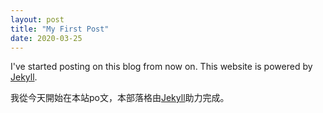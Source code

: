 ```yaml
---
layout: post
title: "My First Post"
date: 2020-03-25
---
```


I've started posting on this blog from now on. This website is powered by [Jekyll](http://jekyllrb.com).

我從今天開始在本站po文，本部落格由[Jekyll](http://jekyllrb.com)助力完成。
